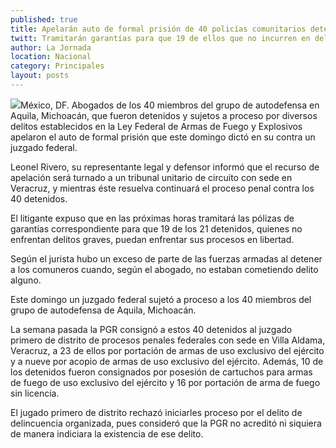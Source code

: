 ```yaml
---
published: true
title: Apelarán auto de formal prisión de 40 policías comunitarios detenidos en Aquila
twitt: Tramitarán garantías para que 19 de ellos que no incurren en delitos graves sigan procesos en libertad
author: La Jornada
location: Nacional
category: Principales
layout: posts
---
```


![](http://i.imgur.com/01SmbQ6m.jpg)México, DF. Abogados de los 40 miembros del grupo de autodefensa en Aquila, Michoacán, que fueron detenidos y sujetos a proceso por diversos delitos establecidos en la Ley Federal de Armas de Fuego y Explosivos apelaron el auto de formal prisión que este domingo dictó en su contra un juzgado federal.

Leonel Rivero, su representante legal y defensor informó que el recurso de apelación será turnado a un tribunal unitario de circuito con sede en Veracruz, y mientras éste resuelva continuará el proceso penal contra los 40 detenidos.

El litigante expuso que en las próximas horas tramitará las pólizas de garantías correspondiente para que 19 de los 21 detenidos, quienes no enfrentan delitos graves, puedan enfrentar sus procesos en libertad.

Según el jurista hubo un exceso de parte de las fuerzas armadas al detener a los comuneros cuando, según el abogado, no estaban cometiendo delito alguno.

Este domingo un juzgado federal sujetó a proceso a los 40 miembros del grupo de autodefensa de Aquila, Michoacán.

La semana pasada la PGR consignó a estos 40 detenidos al juzgado primero de distrito de procesos penales federales con sede en Villa Aldama, Veracruz, a 23 de ellos por portación de armas de uso exclusivo del ejército y a nueve por acopio de armas de uso exclusivo del ejército. Además, 10 de los detenidos fueron consignados por posesión de cartuchos para armas de fuego de uso exclusivo del ejército y 16 por portación de arma de fuego sin licencia.

El jugado primero de distrito rechazó iniciarles proceso por el delito de delincuencia organizada, pues consideró que la PGR no acreditó ni siquiera de manera indiciara la existencia de ese delito.
